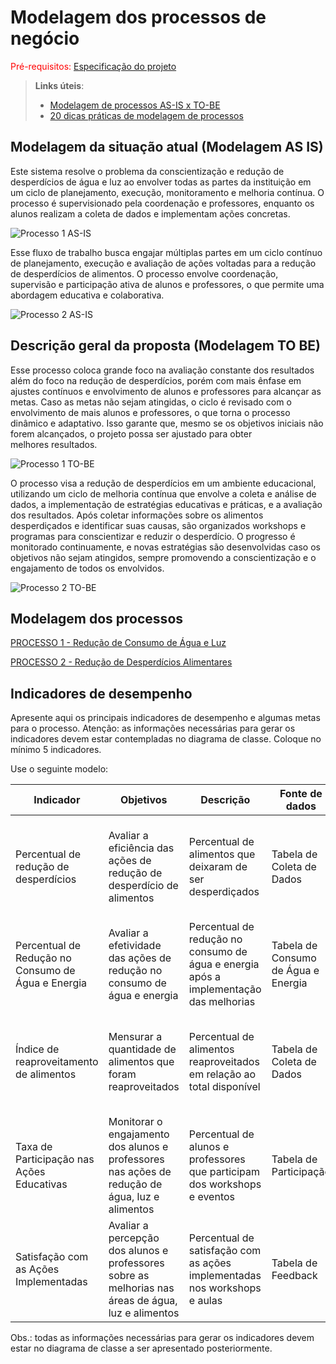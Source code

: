 # Modelagem dos processos de negócio

<span style="color:red">Pré-requisitos: <a href="02-Especificacao.md"> Especificação do projeto</a></span>

> **Links úteis**:
> - [Modelagem de processos AS-IS x TO-BE](https://dheka.com.br/modelagem-as-is-to-be/)
> - [20 dicas práticas de modelagem de processos](https://dheka.com.br/20-dicas-praticas-de-modelagem-de-processos/)

## Modelagem da situação atual (Modelagem AS IS)

<!-- Apresente uma descrição textual de como os sistemas atuais resolvem o problema que seu projeto se propõe a resolver. Caso sua proposta seja inovadora e não existam processos claramente definidos, apresente como as tarefas que seu sistema pretende implementar são executadas atualmente, mesmo que não se utilize tecnologia computacional.

Com o tema do projeto definido, escolham alguns processos no contexto de negócios. Para ilustrar os potenciais ganhos com a automatização, imaginem processos manuais, ineficientes e/ou com muitas idas e vindas, gerando, assim, retrabalho. Colem aqui os modelos dos processos atuais (modelo AS-IS), elaborados com o apoio da ferramenta baseada em BPMN utilizada na disciplina. -->

Este sistema resolve o problema da conscientização e redução de desperdícios de água e luz ao envolver todas as partes da instituição em um ciclo de planejamento, execução, monitoramento e melhoria contínua. O processo é supervisionado pela coordenação e professores, enquanto os alunos realizam a coleta de dados e implementam ações concretas.

![Processo 1 AS-IS](./images/processo1asis.png)

Esse fluxo de trabalho busca engajar múltiplas partes em um ciclo contínuo de planejamento, execução e avaliação de ações voltadas para a redução de desperdícios de alimentos. O processo envolve coordenação, supervisão e participação ativa de alunos e professores, o que permite uma abordagem educativa e colaborativa.

![Processo 2 AS-IS](./images/processo2asis.png)

## Descrição geral da proposta (Modelagem TO BE)

<!-- Tendo identificado os gargalos dos modelos AS-IS, apresentem uma descrição da proposta de solução, buscando maior eficiência com a introdução da tecnologia. Abordem também os limites dessa solução e seu alinhamento com as estratégias e objetivos do contexto de negócio escolhido.

Cole aqui os modelos da solução proposta (modelo TO-BE), elaborados com o apoio da ferramenta baseada em BPMN utilizada na disciplina. Cada processo identificado deve ter seu modelo TO-BE específico. Descrevam as oportunidades de melhoria de cada processo da solução proposta. -->

Esse processo coloca grande foco na avaliação constante dos resultados além do foco na redução de desperdícios, porém com mais ênfase em ajustes contínuos e envolvimento de alunos e professores para alcançar as metas. Caso as metas não sejam atingidas, o ciclo é revisado com o envolvimento de mais alunos e professores, o que torna o processo dinâmico e adaptativo. Isso garante que, mesmo se os objetivos iniciais não forem alcançados, o projeto possa ser ajustado para obter melhores resultados.

![Processo 1 TO-BE](./images/processo1tobe.png)

O processo visa a redução de desperdícios em um ambiente educacional, utilizando um ciclo de melhoria contínua que envolve a coleta e análise de dados, a implementação de estratégias educativas e práticas, e a avaliação dos resultados. Após coletar informações sobre os alimentos desperdiçados e identificar suas causas, são organizados workshops e programas para conscientizar e reduzir o desperdício. O progresso é monitorado continuamente, e novas estratégias são desenvolvidas caso os objetivos não sejam atingidos, sempre promovendo a conscientização e o engajamento de todos os envolvidos.

![Processo 2 TO-BE](./images/processo2tobe.png)

<!-- Apresente aqui uma descrição da sua proposta, abordando seus limites e suas ligações com as estratégias e objetivos do negócio. Apresente também as oportunidades de melhoria. -->

## Modelagem dos processos

[PROCESSO 1 - Redução de Consumo de Água e Luz](docs/processes/processo-1-reducao-de-consumo-de-agua-e-energia.md.")

[PROCESSO 2 - Redução de Desperdícios Alimentares](./processes/processo-2-nome-do-processo.md "Detalhamento do processo 2.")

## Indicadores de desempenho

Apresente aqui os principais indicadores de desempenho e algumas metas para o processo. Atenção: as informações necessárias para gerar os indicadores devem estar contempladas no diagrama de classe. Coloque no mínimo 5 indicadores.

Use o seguinte modelo:

| **Indicador** | **Objetivos** | **Descrição** | **Fonte de dados** | **Fórmula de cálculo** |
| ---           | ---           | ---           | ---             | ---             |
| Percentual de redução de desperdícios  | Avaliar a eficiência das ações de redução de desperdício de alimentos | Percentual de alimentos que deixaram de ser desperdiçados                   | Tabela de Coleta de Dados   | (quantidade de alimentos antes - quantidade de alimentos após) / quantidade antes * 100                    |
| Percentual de Redução no Consumo de Água e Energia | Avaliar a efetividade das ações de redução no consumo de água e energia | Percentual de redução no consumo de água e energia após a implementação das melhorias | Tabela de Consumo de Água e Energia   | (consumo antes - consumo depois) / consumo antes * 100                                                      |
| Índice de reaproveitamento de alimentos| Mensurar a quantidade de alimentos que foram reaproveitados | Percentual de alimentos reaproveitados em relação ao total disponível       | Tabela de Coleta de Dados   | (quantidade de alimentos reaproveitados / quantidade total de alimentos disponíveis) * 100                  |
| Taxa de Participação nas Ações Educativas | Monitorar o engajamento dos alunos e professores nas ações de redução de água, luz e alimentos | Percentual de alunos e professores que participam dos workshops e eventos  | Tabela de Participação      | (número de participantes / total de convidados) * 100                                                       |
| Satisfação com as Ações Implementadas     | Avaliar a percepção dos alunos e professores sobre as melhorias nas áreas de água, luz e alimentos | Percentual de satisfação com as ações implementadas nos workshops e aulas         | Tabela de Feedback          | (número de respostas positivas / número total de respostas) * 100                                          |


Obs.: todas as informações necessárias para gerar os indicadores devem estar no diagrama de classe a ser apresentado posteriormente.
